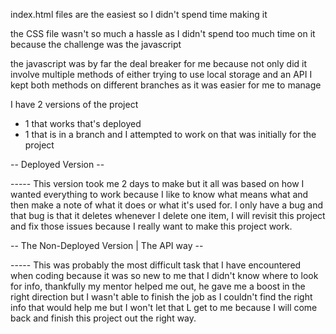 index.html files are the easiest so I didn't spend time making it

the CSS file wasn't so much a hassle as I didn't spend too much time on it because the challenge was the javascript

the javascript was by far the deal breaker for me because not only did it involve multiple methods of either trying to use local storage and an API I kept both methods on different branches as it was easier for me to manage

I have 2 versions of the project 
- 1 that works that's deployed
- 1 that is in a branch and I attempted to work on that was initially for the project


-- Deployed Version -- 

----- This version took me 2 days to make but it all was based on how I wanted everything to work because I like to know what means what and then make a note of what it does or what it's used for. I only have a bug and that bug is that it deletes whenever I delete one item, I will revisit this project and fix those issues because I really want to make this project work.

-- The Non-Deployed Version | The API way --

----- This was probably the most difficult task that I have encountered when coding because it was so new to me that I didn't know where to look for info, thankfully my mentor helped me out, he gave me a boost in the right direction but I wasn't able to finish the job as I couldn't find the right info that would help me but I won't let that L get to me because I will come back and finish this project out the right way.






